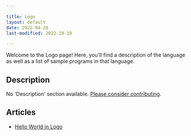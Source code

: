 ```yaml
---

title: Logo
layout: default
date: 2022-04-28
last-modified: 2022-10-10

---
```


Welcome to the Logo page! Here, you'll find a description of the language as well as a list of sample programs in that language.

## Description

No 'Description' section available. [Please consider contributing](https://github.com/TheRenegadeCoder/sample-programs-website).

## Articles

- [Hello World in Logo](https://sampleprograms.io/projects/hello-world/logo)
